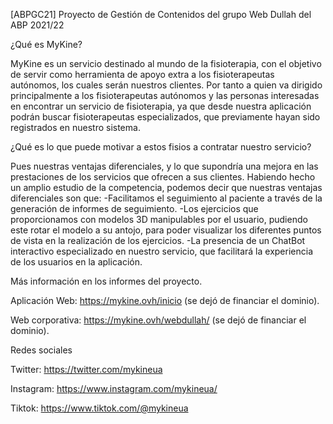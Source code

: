 [ABPGC21] Proyecto de Gestión de Contenidos del grupo Web Dullah del ABP 2021/22

¿Qué es MyKine?

MyKine es un servicio destinado al mundo de la fisioterapia, con el objetivo de servir como herramienta de apoyo extra a los fisioterapeutas autónomos, los cuales serán nuestros clientes. Por tanto a quien va dirigido principalmente a los fisioterapeutas autónomos y las personas interesadas en encontrar un servicio de fisioterapia, ya que desde nuestra aplicación podrán buscar fisioterapeutas especializados, que previamente hayan sido registrados en nuestro sistema.

¿Qué es lo que puede motivar a estos fisios a contratar nuestro servicio?

Pues nuestras ventajas diferenciales, y lo que supondría una mejora en las prestaciones de los servicios que ofrecen a sus clientes. Habiendo hecho un amplio estudio de la competencia, podemos decir que nuestras ventajas diferenciales son que: -Facilitamos el seguimiento al paciente a través de la generación de informes de seguimiento. -Los ejercicios que proporcionamos con modelos 3D manipulables por el usuario, pudiendo este rotar el modelo a su antojo, para poder visualizar los diferentes puntos de vista en la realización de los ejercicios. -La presencia de un ChatBot interactivo especializado en nuestro servicio, que facilitará la experiencia de los usuarios en la aplicación.

Más información en los informes del proyecto.

Aplicación Web: https://mykine.ovh/inicio (se dejó de financiar el dominio).

Web corporativa: https://mykine.ovh/webdullah/ (se dejó de financiar el dominio).

Redes sociales

Twitter: https://twitter.com/mykineua

Instagram: https://www.instagram.com/mykineua/

Tiktok: https://www.tiktok.com/@mykineua
